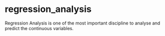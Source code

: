 # regression_analysis
Regression Analysis is one of the most important discipline to analyse and predict the continuous variables.
